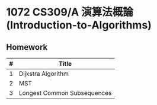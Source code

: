# 1072 CS309/A 演算法概論 (Introduction-to-Algorithms)

## Homework

| #    | Title                           |
| ---- | ------------------------------- |
| 1    | Dijkstra Algorithm              |
| 2    | MST                             |
| 3    | Longest Common Subsequences     |
